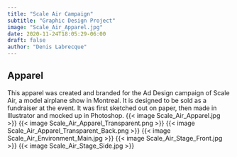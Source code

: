 ```yaml
---
title: "Scale Air Campaign"
subtitle: "Graphic Design Project"
image: "Scale_Air_Apparel.jpg"
date: 2020-11-24T18:05:29-06:00
draft: false
author: "Denis Labrecque"
---
```

## Apparel
This apparel was created and branded for the Ad Design campaign of Scale Air, a model airplane show in Montreal. It is designed to be sold as a fundraiser at the event. It was first sketched out on paper, then made in Illustrator and mocked up in Photoshop.
{{< image Scale_Air_Apparel.jpg >}}
{{< image Scale_Air_Apparel_Transparent.png >}}
{{< image Scale_Air_Apparel_Transparent_Back.png >}}
{{< image Scale_Air_Environment_Main.jpg >}}
{{< image Scale_Air_Stage_Front.jpg >}}
{{< image Scale_Air_Stage_Side.jpg >}}
